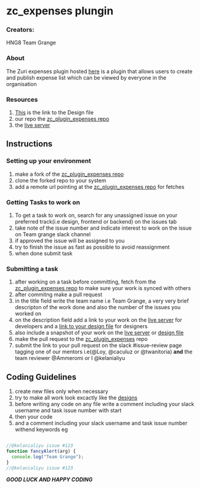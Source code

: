 # zc_expenses plungin

### Creators:
 HNG8 Team Grange
 
### About
 The Zuri expenses plugin hosted [here](http://expenses.zuri.chat/) is a plugin that allows users to create and publish expense list which can be viewed by everyone in the organisation
 
### Resources
1. [This](https://www.figma.com/file/mizfCMNkiGxwfRgMkRJech/Zuri-Expenses?node-id=59%3A714) is the link to the Design file
2. our repo the [zc_plugin_expenses repo](https://github.com/zurichat/zc_plugin_expenses.git)
3. the [live server](http://expenses.zuri.chat/)

## Instructions

### Setting up your environment
1. make a fork of the [zc_plugin_expenses repo](https://github.com/zurichat/zc_plugin_expenses.git)
2. clone the forked repo to your system
3. add a remote url pointing at the [zc_plugin_expenses repo](https://github.com/zurichat/zc_plugin_expenses.git) for fetches

### Getting Tasks to work on
1. To get a task to work on, search for any unassigned issue on your preferred track(i.e design, frontend or backend)  on the issues tab
2. take note of the issue number and indicate interest to work on the issue on Team grange slack channel
3. if approved the issue will be assigned to you
4. try to finish the issue as fast as possible to avoid reassignment
5. when done submit task

### Submitting a task
1. after working on a task before committing, fetch from the [zc_plugin_expenses repo](https://github.com/zurichat/zc_plugin_expenses.git) to make sure your work is synced with others
2. after commitng make a pull request 
3. in the title field write the team name i.e Team Grange, a very very brief descripton of the work done and also the number of the issues you worked on 
4. on the description field add a link to your work on the [live server](http://expenses.zuri.chat/) for developers and a [link to your design file](https://www.figma.com/file/mizfCMNkiGxwfRgMkRJech/Zuri-Expenses?node-id=59%3A714) for designers
5. also include a snapshot of your work on the [live server](http://expenses.zuri.chat/) or [design file](https://www.figma.com/file/mizfCMNkiGxwfRgMkRJech/Zuri-Expenses?node-id=59%3A714)
6. make the pull request to the [zc_plugin_expenses](https://github.com/zurichat/zc_plugin_expenses.git) repo
7. submit the link to your pull request on the  slack #issue-review page tagging one of our mentors i.e(@Loy, @caculuz or @twanitoria) **and** the team reviewer @Ammeromi or I @kelanialiyu 

## Coding Guidelines
1. create new files only when necessary
2. try to make all work look excactly like the [designs](https://www.figma.com/file/mizfCMNkiGxwfRgMkRJech/Zuri-Expenses?node-id=59%3A714)
3. before writing any code on any file write a comment including your slack username and task issue number with start 
4. then your code 
5. and a comment including your slack username and task issue number withend keywords 
eg
```javascript

//@kelanialiyu issue #123
function fancyAlert(arg) {
  console.log("Team Grange");
}
//@kelanialiyu issue #123
```
***GOOD LUCK AND HAPPY CODING***
